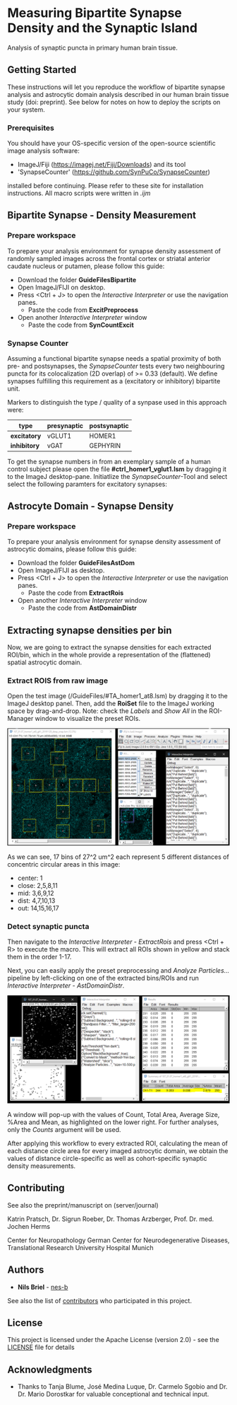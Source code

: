 # Measuring Bipartite Synapse Density and the Synaptic Island  

Analysis of synaptic puncta in primary human brain tissue.

## Getting Started

These instructions will let you reproduce the workflow of bipartite synapse analysis and astrocytic domain analysis described in our human brain tissue study (doi: preprint). See below for notes on how to deploy the scripts on your system.

### Prerequisites

You should have your OS-specific version of the open-source scientific image analysis software:

- ImageJ/Fiji (https://imagej.net/Fiji/Downloads)
and its tool
- 'SynapseCounter' (https://github.com/SynPuCo/SynapseCounter)

installed before continuing.
Please refer to these site for installation instructions.
All macro scripts were written in *.ijm*

## Bipartite Synapse - Density Measurement

### Prepare workspace

To prepare your analysis environment for synapse density assessment of randomly sampled images across the frontal cortex or striatal anterior caudate nucleus or putamen, please follow this guide:

* Download the folder __GuideFilesBipartite__
* Open ImageJ/FIJI on desktop.
* Press <Ctrl + J> to open the *Interactive Interpreter* or use the navigation panes.
  * Paste the code from __ExcitPreprocess__
* Open another *Interactive Interpreter* window 
  * Paste the code from __SynCountExcit__ 

### Synapse Counter 
Assuming a functional bipartite synapse needs a spatial proximity of both pre- and postsynapses, the *SynapseCounter* tests every two neighbouring puncta for its colocalization (2D overlap) of >= 0.33 (default). 
We define synapses fulfilling this requirement as a (excitatory or inhibitory) bipartite unit. 

Markers to distinguish the type / quality of a synpase used in this approach were:

type | presynaptic | postsynaptic
------------ | ------------- | -------------
__excitatory__ | vGLUT1 | HOMER1
__inhibitory__ |vGAT | GEPHYRIN

To get the synapse numbers in from an exemplary sample of a human control subject please open the file __#ctrl_homer1_vglut1.lsm__  by dragging it to the ImageJ desktop-pane.
Initiatlize the *SynapseCounter*-Tool and select select the following paramters for excitatory synapses:





## Astrocyte Domain - Synapse Density

### Prepare workspace

To prepare your analysis environment for synapse density assessment of astrocytic domains, please follow this guide:

* Download the folder __GuideFilesAstDom__
* Open ImageJ/FIJI as desktop.
* Press <Ctrl + J> to open the *Interactive Interpreter* or use the navigation panes.
  * Paste the code from __ExtractRois__
* Open another *Interactive Interpreter* window 
  * Paste the code from __AstDomainDistr__ 


## Extracting synapse densities per bin 

Now, we are going to extract the synapse densities for each extracted ROI/bin, 
which in the whole provide a representation of the (flattened) spatial astrocytic domain. 

### Extract ROIS from raw image

Open the test image (/GuideFiles/#TA_homer1_at8.lsm) by dragging it to the ImageJ desktop panel.
Then, add the __RoiSet__ file to the ImageJ working space by drag-and-drop.
Note: check the *Labels* and *Show All* in the ROI-Manager window to visualize the preset ROIs. 

![Image of Roi_extraction](https://github.com/nes-b/AstSyns/blob/master/images_readme/roi_extraction.PNG)

As we can see, 17 bins of 27^2 um^2 each represent 5 different distances of concentric circular areas in this image:
 * center: 1
 * close:  2,5,8,11
 * mid:    3,6,9,12
 * dist:   4,7,10,13
 * out:    14,15,16,17

### Detect synaptic puncta
Then navigate to the *Interactive Interpreter - ExtractRois* and press <Ctrl + R> to execute the macro. 
This will extract all ROIs shown in yellow and stack them in the order 1-17.

Next, you can easily apply the preset preprocessing and *Analyze Particles...* pipeline by left-clicking on one of the extracted bins/ROIs and run *Interactive Interpreter - AstDomainDistr*.

![Image of puncta detection](https://github.com/nes-b/AstSyns/blob/master/images_readme/exe_analyzeparticlesmacro_.PNG)

A window will pop-up with the values of Count, Total Area, Average Size, %Area and Mean, as highlighted on the lower right. 
For further analyses, only the *Counts* argument will be used.

After applying this workflow to every extracted ROI, calculating the mean of each distance circle area for every imaged astrocytic domain, we obtain the values of distance circle-specific as well as cohort-specific synaptic density measurements. 



## Contributing

See also the preprint/manuscript on (server/journal)

Katrin Pratsch, Dr. Sigrun Roeber, Dr. Thomas Arzberger, Prof. Dr. med. Jochen Herms

Center for Neuropathology
German Center for Neurodegenerative Diseases, Translational Research
University Hospital Munich

## Authors

* **Nils Briel** - [nes-b](https://github.com/nes-b)

See also the list of [contributors](https://github.com/contributors) who participated in this project.

## License

This project is licensed under the Apache License (version 2.0) - see the [LICENSE](LICENSE) file for details

## Acknowledgments

* Thanks to Tanja Blume, José Medina Luque, Dr. Carmelo Sgobio and Dr. Dr. Mario Dorostkar for valuable conceptional and technical input.
